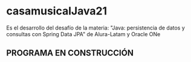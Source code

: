 # casamusicalJava21
Es el desarrollo del desafío de la materia:  "Java: persistencia de datos y consultas con Spring Data JPA" de Alura-Latam y Oracle ONe
## PROGRAMA EN CONSTRUCCIÓN
